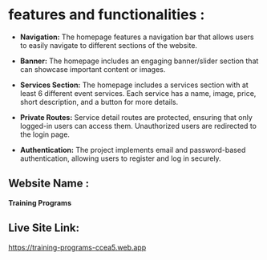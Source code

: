 # features and functionalities :

- **Navigation:** The homepage features a navigation bar that allows users to easily navigate to different sections of the website.

- **Banner:** The homepage includes an engaging banner/slider section that can showcase important content or images.

- **Services Section:** The homepage includes a services section with at least 6 different event services. Each service has a name, image, price, short description, and a button for more details.

- **Private Routes:** Service detail routes are protected, ensuring that only logged-in users can access them. Unauthorized users are redirected to the login page.

- **Authentication:** The project implements email and password-based authentication, allowing users to register and log in securely.



## Website Name  :
**Training Programs**



## Live Site Link:
https://training-programs-ccea5.web.app
